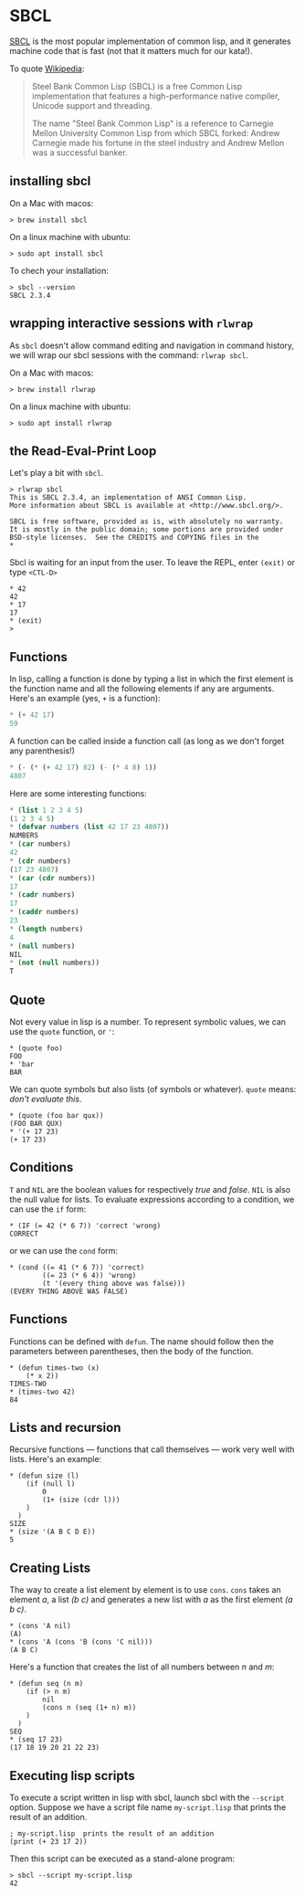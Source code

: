 # SBCL
[SBCL](https://www.sbcl.org/) is the most popular implementation of common lisp, and it generates machine code that is fast (not that it matters much for our kata!).

To quote [Wikipedia](https://en.wikipedia.org/wiki/Steel_Bank_Common_Lisp):

> Steel Bank Common Lisp (SBCL) is a free Common Lisp implementation that features a high-performance native compiler, Unicode support and threading.
>
> The name "Steel Bank Common Lisp" is a reference to Carnegie Mellon University Common Lisp from which SBCL forked: Andrew Carnegie made his fortune in the steel industry and Andrew Mellon was a successful banker.

## installing sbcl

On a Mac with macos:
```
> brew install sbcl
```

On a linux machine with ubuntu:
```
> sudo apt install sbcl
```

To chech your installation:
```
> sbcl --version
SBCL 2.3.4
```

## wrapping interactive sessions with `rlwrap`

As `sbcl` doesn't allow command editing and navigation in command history, we will wrap our sbcl sessions with the command: `rlwrap sbcl`.

On a Mac with macos:
```
> brew install rlwrap
```

On a linux machine with ubuntu:
```
> sudo apt install rlwrap
```
## the Read-Eval-Print Loop
Let's play a bit with `sbcl`.
```
> rlwrap sbcl
This is SBCL 2.3.4, an implementation of ANSI Common Lisp.
More information about SBCL is available at <http://www.sbcl.org/>.

SBCL is free software, provided as is, with absolutely no warranty.
It is mostly in the public domain; some portions are provided under
BSD-style licenses.  See the CREDITS and COPYING files in the
*
```
Sbcl is waiting for an input from the user. To leave the REPL, enter `(exit)` or type `<CTL-D>`
```
* 42
42
* 17
17
* (exit)
>
```
## Functions

In lisp, calling a function is done by typing a list in which the first element is the function name and all the following elements if any are arguments. Here's an example (yes, `+` is a function):
```lisp
* (+ 42 17)
59
```
A function can be called inside a function call (as long as we don't forget any parenthesis!)
```lisp
* (- (* (+ 42 17) 82) (- (* 4 8) 1))
4807
```
Here are some interesting functions:
```lisp
* (list 1 2 3 4 5)
(1 2 3 4 5)
* (defvar numbers (list 42 17 23 4807))
NUMBERS
* (car numbers)
42
* (cdr numbers)
(17 23 4807)
* (car (cdr numbers))
17
* (cadr numbers)
17
* (caddr numbers)
23
* (length numbers)
4
* (null numbers)
NIL
* (not (null numbers))
T
```
## Quote
Not every value in lisp is a number. To represent symbolic values, we can use the `quote` function, or  `'`:
```
* (quote foo)
FOO
* 'bar
BAR
```
We can quote symbols but also lists (of symbols or whatever). `quote` means: _don't evaluate this_.
```
* (quote (foo bar qux))
(FOO BAR QUX)
* '(+ 17 23)
(+ 17 23)
```
## Conditions
`T` and `NIL` are the boolean values for respectively *true* and *false*. `NIL` is also the null value for lists. To evaluate expressions according to a condition, we can use the `if` form:
```
* (IF (= 42 (* 6 7)) 'correct 'wrong)
CORRECT
```
or we can use the `cond` form:
```
* (cond ((= 41 (* 6 7)) 'correct)
        ((= 23 (* 6 4)) 'wrong)
        (t '(every thing above was false)))
(EVERY THING ABOVE WAS FALSE)
```
## Functions
Functions can be defined with `defun`. The name should follow then the parameters between parentheses, then the body of the function.
```
* (defun times-two (x) 
    (* x 2))
TIMES-TWO
* (times-two 42)
84
```
## Lists and recursion
Recursive functions — functions that call themselves — work very well with lists. Here's an example:
```(
* (defun size (l)
    (if (null l)
        0 
        (1+ (size (cdr l)))
    )
  )
SIZE
* (size '(A B C D E))
5
```
## Creating Lists
The way to create a list element by element is to use `cons`. `cons` takes an element _a_, a list _(b c)_ and generates a new list with _a_ as the first element _(a b c)_.
```
* (cons 'A nil)
(A)
* (cons 'A (cons 'B (cons 'C nil)))
(A B C)
```
Here's a function that creates the list of all numbers between *n* and *m*:
```
* (defun seq (n m)
    (if (> n m)
        nil
        (cons n (seq (1+ n) m))
    )
  )
SEQ
* (seq 17 23)
(17 18 19 20 21 22 23)
```
## Executing lisp scripts
To execute a script written in lisp with sbcl, launch sbcl with the `--script` option. Suppose we have a script file name `my-script.lisp` that prints the result of an addition.

```
; my-script.lisp  prints the result of an addition
(print (+ 23 17 2))
```

Then this script can be executed as a stand-alone program:
```
> sbcl --script my-script.lisp
42
```


